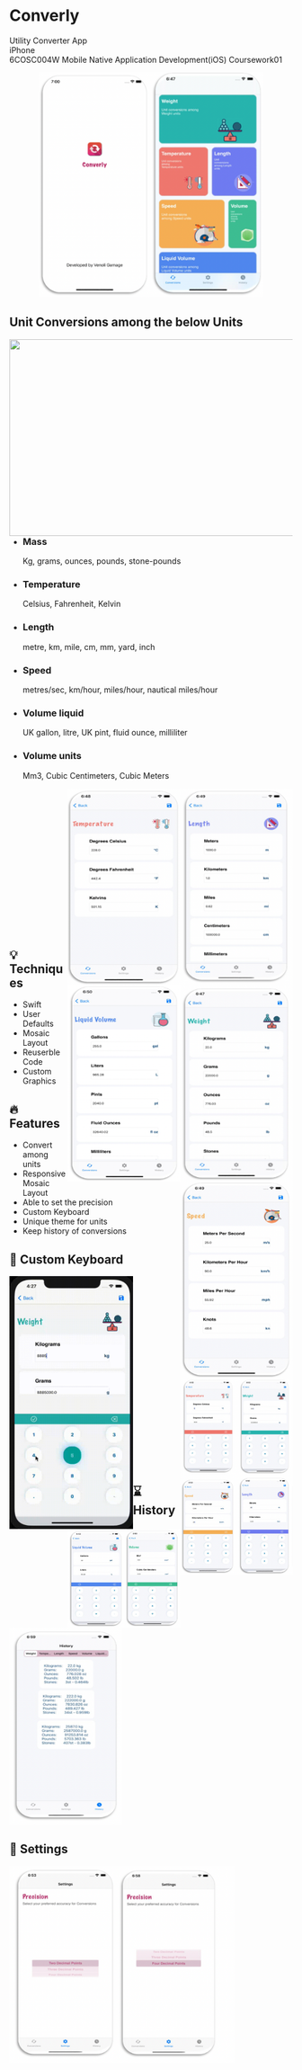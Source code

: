 # Converly
Utility Converter App </br> iPhone  </br> 
6COSC004W Mobile Native Application Development(iOS) Coursework01

<p align="center"><img src="https://github.com/Venoli/Converly/blob/main/Screenshots/1.png" width="400" height="400" />
  </br>
  
## Unit Conversions among the below Units

<img src="https://github.com/Venoli/Converly/blob/main/Screenshots/2.png" width="600" height="350" align="right"/>


*   ### Mass 
    Kg, grams, ounces, pounds, stone-pounds 
*   ### Temperature
    Celsius, Fahrenheit, Kelvin
*   ### Length 
    metre, km, mile, cm, mm, yard, inch
*   ### Speed
    metres/sec, km/hour, miles/hour, nautical miles/hour
*   ### Volume liquid
    UK gallon, litre, UK pint, fluid ounce, milliliter
*   ### Volume units
    Mm3, Cubic Centimeters, Cubic Meters
    

<img src="https://github.com/Venoli/Converly/blob/main/Screenshots/5.png" width="200" height="350" align="right">
<img src="https://github.com/Venoli/Converly/blob/main/Screenshots/4.png" width="200" height="350" align="right">
<img src="https://github.com/Venoli/Converly/blob/main/Screenshots/3.png" width="200" height="350" align="right">

</br>
</br>
</br>
</br>
</br>
</br>
</br>
</br>
</br>
</br>
</br>
</br>
</br>
</br>


</br>
<img src="https://github.com/Venoli/Converly/blob/main/Screenshots/7.png" width="200" height="350" align="right">
<img src="https://github.com/Venoli/Converly/blob/main/Screenshots/6.png" width="200" height="350" align="right">

## :bulb: Techniques
  * Swift
  * User Defaults
  * Mosaic Layout
  * Reuserble Code
  * Custom Graphics
  


## :fire: Features
  * Convert among units
  * Responsive Mosaic Layout
  * Able to set the precision
  * Custom Keyboard
  * Unique theme for units
  * Keep history of conversions


## :musical_keyboard: Custom Keyboard
  
<img width="220" height="450" src="https://github.com/Venoli/Converly/blob/main/Screenshots/keyboard.gif" align="left">

<div align="right">
<img src="https://github.com/Venoli/Converly/blob/main/Screenshots/9.png" width="100" height="175" align="right">
<img src="https://github.com/Venoli/Converly/blob/main/Screenshots/10.png" width="100" height="175" align="right">
<img src="https://github.com/Venoli/Converly/blob/main/Screenshots/11.png" width="100" height="175" align="right">
</div>
</br>
</br>
</br>
</br>
</br>
</br>
</br>
</br>
</br>
</br>
<div align="right">
<img src="https://github.com/Venoli/Converly/blob/main/Screenshots/12.png" width="100" height="175" align="right">
<img src="https://github.com/Venoli/Converly/blob/main/Screenshots/13.png" width="100" height="175" align="right">
<img src="https://github.com/Venoli/Converly/blob/main/Screenshots/14.png" width="100" height="175" align="right">
</div>

</br>
</br>
</br>
</br>
</br>
</br>
</br>
</br>
</br>
</br>

<div align="left">
  
## :hourglass: History

<img src="https://github.com/Venoli/Converly/blob/main/Screenshots/15.png" width="200" height="350">

## :wrench: Settings

<img src="https://github.com/Venoli/Converly/blob/main/Screenshots/16.png" width="400" height="350">
</div>

